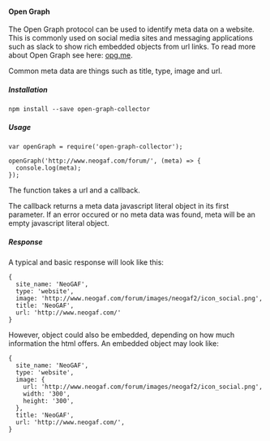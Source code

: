 #### Open Graph

The Open Graph protocol can be used to identify meta data on a website.
This is commonly used on social media sites and messaging applications
such as slack to show rich embedded objects from url links. To read
more about Open Graph see here: [opg.me](http://ogp.me).

Common meta data are things such as title, type, image and url.

##### Installation

    npm install --save open-graph-collector

##### Usage

    var openGraph = require('open-graph-collector');

    openGraph('http://www.neogaf.com/forum/', (meta) => {
      console.log(meta);
    });

The function takes a url and a callback.

The callback returns a meta data javascript literal object in its first
parameter.  If an error occured or no meta data was found, meta will be
an empty javascript literal object.

##### Response

A typical and basic response will look like this:

    { 
      site_name: 'NeoGAF',
      type: 'website',
      image: 'http://www.neogaf.com/forum/images/neogaf2/icon_social.png',
      title: 'NeoGAF',
      url: 'http://www.neogaf.com/'
    }

However, object could also be embedded, depending on how much information
the html offers.  An embedded object may look like:

    {
      site_name: 'NeoGAF',
      type: 'website',
      image: {
        url: 'http://www.neogaf.com/forum/images/neogaf2/icon_social.png',
        width: '300',
        height: '300',
      },
      title: 'NeoGAF',
      url: 'http://www.neogaf.com/',
    }

